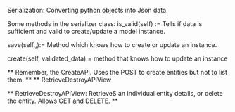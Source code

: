 Serialization: Converting python objects into Json data.

Some methods in the serializer class:
is_valid(self) := Tells if data is sufficient and valid to create/update a model instance.

save(self,,):= Method which knows how to create or update an instance.

create(self, validated_data):= method that knows how to update an instance

** Remember, the CreateAPI. Uses the POST to create entities but not to list them.  **
** RetrieveDestroyAPIView

** RetrieveDestroyAPIView: RetrieveS an individual entity details, or delete the entity. Allows GET and DELETE. **
